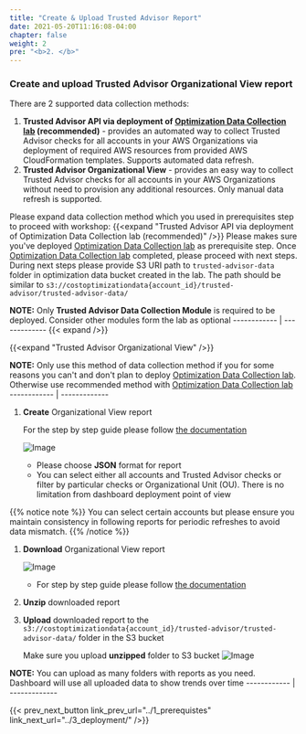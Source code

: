 ```yaml
---
title: "Create & Upload Trusted Advisor Report"
date: 2021-05-20T11:16:08-04:00
chapter: false
weight: 2
pre: "<b>2. </b>"
---
```



### Create and upload Trusted Advisor Organizational View report
There are 2 supported data collection methods:
1. **Trusted Advisor API via deployment of [Optimization Data Collection lab](https://wellarchitectedlabs.com/cost/300_labs/300_optimization_data_collection/) (recommended)** - provides an automated way to collect Trusted Advisor checks for all accounts in your AWS Organizations via deployment of required AWS resources from provided AWS CloudFormation templates. Supports automated data refresh.
1. **Trusted Advisor Organizational View** - provides an easy way to collect Trusted Advisor checks for all accounts in your AWS Organizations without need to provision any additional resources. Only manual data refresh is supported.


Please expand data collection method which you used in prerequisites step to proceed with workshop:
{{<expand "Trusted Advisor API via deployment of Optimization Data Collection lab (recommended)" />}}
Please makes sure you've deployed [Optimization Data Collection lab](https://wellarchitectedlabs.com/cost/300_labs/300_optimization_data_collection/) as prerequisite step. Once [Optimization Data Collection lab](https://wellarchitectedlabs.com/cost/300_labs/300_optimization_data_collection/) completed, please proceed with next steps. During next steps please provide S3 URI path to `trusted-advisor-data` folder in optimization data bucket created in the lab. The path should be similar to `s3://costoptimizationdata{account_id}/trusted-advisor/trusted-advisor-data/`

**NOTE:** Only **Trusted Advisor Data Collection Module** is required to be deployed. Consider other modules form the lab as optional
    ------------ | -------------
{{< expand />}}

{{<expand "Trusted Advisor Organizational View" />}}

**NOTE:** Only use this method of data collection method if you for some reasons you can't and don't plan to deploy [Optimization Data Collection lab](https://wellarchitectedlabs.com/cost/300_labs/300_optimization_data_collection/). Otherwise use recommended method with [Optimization Data Collection lab](https://wellarchitectedlabs.com/cost/300_labs/300_optimization_data_collection/)
    ------------ | -------------


1. **Create** Organizational View report

    For the step by step guide please follow [the documentation](https://docs.aws.amazon.com/awssupport/latest/user/organizational-view.html#create-organizational-view-reports)

    ![Image](/Cost/200_Cloud_Intelligence/Images/TA_org_view_create_report.png?classes=lab_picture_small)

    + Please choose **JSON** format for report
    + You can select either all accounts and Trusted Advisor checks or filter by particular checks or Organizational Unit (OU). There is no limitation from dashboard deployment point of view

{{% notice note %}}
You can select certain accounts but please ensure you maintain consistency in following reports for periodic refreshes to avoid data mismatch. 
{{% /notice %}}

1. **Download** Organizational View report

    ![Image](/Cost/200_Cloud_Intelligence/Images/TA_org_view_download_report.png?classes=lab_picture_small)

    + For step by step guide please follow [the documentation](https://docs.aws.amazon.com/awssupport/latest/user/organizational-view.html#download-organizational-view-reports)

1. **Unzip** downloaded report

1. **Upload** downloaded report to the `s3://costoptimizationdata{account_id}/trusted-advisor/trusted-advisor-data/` folder in the S3 bucket

    Make sure you upload **unzipped** folder to S3 bucket
    ![Image](/Cost/200_Cloud_Intelligence/Images/tao/S3-upload-report.png?classes=lab_picture_small)

**NOTE:** You can upload as many folders with reports as you need. Dashboard will use all uploaded data to show trends over time
    ------------ | -------------

{{< prev_next_button link_prev_url="../1_prerequistes" link_next_url="../3_deployment/" />}}
